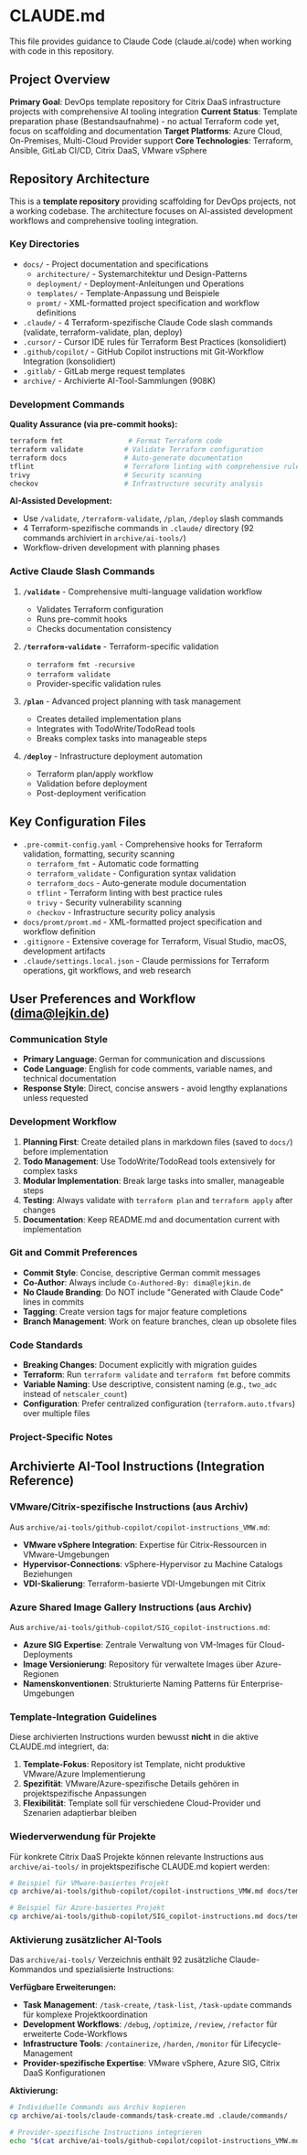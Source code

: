 # CLAUDE.md

This file provides guidance to Claude Code (claude.ai/code) when working with code in this repository.

## Project Overview

**Primary Goal**: DevOps template repository for Citrix DaaS infrastructure projects with comprehensive AI tooling integration
**Current Status**: Template preparation phase (Bestandsaufnahme) - no actual Terraform code yet, focus on scaffolding and documentation
**Target Platforms**: Azure Cloud, On-Premises, Multi-Cloud Provider support
**Core Technologies**: Terraform, Ansible, GitLab CI/CD, Citrix DaaS, VMware vSphere

## Repository Architecture

This is a **template repository** providing scaffolding for DevOps projects, not a working codebase. The architecture focuses on AI-assisted development workflows and comprehensive tooling integration.

### Key Directories

- `docs/` - Project documentation and specifications
  - `architecture/` - Systemarchitektur und Design-Patterns  
  - `deployment/` - Deployment-Anleitungen und Operations
  - `templates/` - Template-Anpassung und Beispiele
  - `promt/` - XML-formatted project specification and workflow definitions
- `.claude/` - 4 Terraform-spezifische Claude Code slash commands (validate, terraform-validate, plan, deploy)
- `.cursor/` - Cursor IDE rules für Terraform Best Practices (konsolidiert)
- `.github/copilot/` - GitHub Copilot instructions mit Git-Workflow Integration (konsolidiert)
- `.gitlab/` - GitLab merge request templates
- `archive/` - Archivierte AI-Tool-Sammlungen (908K)

### Development Commands

**Quality Assurance (via pre-commit hooks):**
```bash
terraform fmt                # Format Terraform code
terraform validate          # Validate Terraform configuration
terraform docs              # Auto-generate documentation
tflint                      # Terraform linting with comprehensive rules
trivy                       # Security scanning
checkov                     # Infrastructure security analysis
```

**AI-Assisted Development:**
- Use `/validate`, `/terraform-validate`, `/plan`, `/deploy` slash commands
- 4 Terraform-spezifische commands in `.claude/` directory (92 commands archiviert in `archive/ai-tools/`)
- Workflow-driven development with planning phases

### Active Claude Slash Commands

1. **`/validate`** - Comprehensive multi-language validation workflow
   - Validates Terraform configuration
   - Runs pre-commit hooks
   - Checks documentation consistency

2. **`/terraform-validate`** - Terraform-specific validation
   - `terraform fmt -recursive`
   - `terraform validate`
   - Provider-specific validation rules

3. **`/plan`** - Advanced project planning with task management
   - Creates detailed implementation plans
   - Integrates with TodoWrite/TodoRead tools
   - Breaks complex tasks into manageable steps

4. **`/deploy`** - Infrastructure deployment automation
   - Terraform plan/apply workflow
   - Validation before deployment
   - Post-deployment verification

## Key Configuration Files

- `.pre-commit-config.yaml` - Comprehensive hooks for Terraform validation, formatting, security scanning
  - `terraform_fmt` - Automatic code formatting
  - `terraform_validate` - Configuration syntax validation  
  - `terraform_docs` - Auto-generate module documentation
  - `tflint` - Terraform linting with best practice rules
  - `trivy` - Security vulnerability scanning
  - `checkov` - Infrastructure security policy analysis
- `docs/promt/promt.md` - XML-formatted project specification and workflow definition
- `.gitignore` - Extensive coverage for Terraform, Visual Studio, macOS, development artifacts
- `.claude/settings.local.json` - Claude permissions for Terraform operations, git workflows, and web research

## User Preferences and Workflow (dima@lejkin.de)

### Communication Style
- **Primary Language**: German for communication and discussions
- **Code Language**: English for code comments, variable names, and technical documentation
- **Response Style**: Direct, concise answers - avoid lengthy explanations unless requested

### Development Workflow
1. **Planning First**: Create detailed plans in markdown files (saved to `docs/`) before implementation
2. **Todo Management**: Use TodoWrite/TodoRead tools extensively for complex tasks
3. **Modular Implementation**: Break large tasks into smaller, manageable steps
4. **Testing**: Always validate with `terraform plan` and `terraform apply` after changes
5. **Documentation**: Keep README.md and documentation current with implementation

### Git and Commit Preferences
- **Commit Style**: Concise, descriptive German commit messages
- **Co-Author**: Always include `Co-Authored-By: dima@lejkin.de`
- **No Claude Branding**: Do NOT include "Generated with Claude Code" lines in commits
- **Tagging**: Create version tags for major feature completions
- **Branch Management**: Work on feature branches, clean up obsolete files

### Code Standards
- **Breaking Changes**: Document explicitly with migration guides
- **Terraform**: Run `terraform validate` and `terraform fmt` before commits
- **Variable Naming**: Use descriptive, consistent naming (e.g., `two_adc` instead of `netscaler_count`)
- **Configuration**: Prefer centralized configuration (`terraform.auto.tfvars`) over multiple files

### Project-Specific Notes

## Archivierte AI-Tool Instructions (Integration Reference)

### VMware/Citrix-spezifische Instructions (aus Archiv)
Aus `archive/ai-tools/github-copilot/copilot-instructions_VMW.md`:
- **VMware vSphere Integration**: Expertise für Citrix-Ressourcen in VMware-Umgebungen
- **Hypervisor-Connections**: vSphere-Hypervisor zu Machine Catalogs Beziehungen
- **VDI-Skalierung**: Terraform-basierte VDI-Umgebungen mit Citrix

### Azure Shared Image Gallery Instructions (aus Archiv)  
Aus `archive/ai-tools/github-copilot/SIG_copilot-instructions.md`:
- **Azure SIG Expertise**: Zentrale Verwaltung von VM-Images für Cloud-Deployments
- **Image Versionierung**: Repository für verwaltete Images über Azure-Regionen
- **Namenskonventionen**: Strukturierte Naming Patterns für Enterprise-Umgebungen

### Template-Integration Guidelines
Diese archivierten Instructions wurden bewusst **nicht** in die aktive CLAUDE.md integriert, da:
1. **Template-Fokus**: Repository ist Template, nicht produktive VMware/Azure Implementierung
2. **Spezifität**: VMware/Azure-spezifische Details gehören in projektspezifische Anpassungen
3. **Flexibilität**: Template soll für verschiedene Cloud-Provider und Szenarien adaptierbar bleiben

### Wiederverwendung für Projekte
Für konkrete Citrix DaaS Projekte können relevante Instructions aus `archive/ai-tools/` in projektspezifische CLAUDE.md kopiert werden:
```bash
# Beispiel für VMware-basiertes Projekt
cp archive/ai-tools/github-copilot/copilot-instructions_VMW.md docs/templates/vmware-integration-guide.md

# Beispiel für Azure-basiertes Projekt  
cp archive/ai-tools/github-copilot/SIG_copilot-instructions.md docs/templates/azure-image-gallery-guide.md
```

### Aktivierung zusätzlicher AI-Tools
Das `archive/ai-tools/` Verzeichnis enthält 92 zusätzliche Claude-Kommandos und spezialisierte Instructions:

**Verfügbare Erweiterungen:**
- **Task Management**: `/task-create`, `/task-list`, `/task-update` commands für komplexe Projektkoordination
- **Development Workflows**: `/debug`, `/optimize`, `/review`, `/refactor` für erweiterte Code-Workflows  
- **Infrastructure Tools**: `/containerize`, `/harden`, `/monitor` für Lifecycle-Management
- **Provider-spezifische Expertise**: VMware vSphere, Azure SIG, Citrix DaaS Konfigurationen

**Aktivierung:**
```bash
# Individuelle Commands aus Archiv kopieren
cp archive/ai-tools/claude-commands/task-create.md .claude/commands/

# Provider-spezifische Instructions integrieren
echo "$(cat archive/ai-tools/github-copilot/copilot-instructions_VMW.md)" >> CLAUDE.md
```